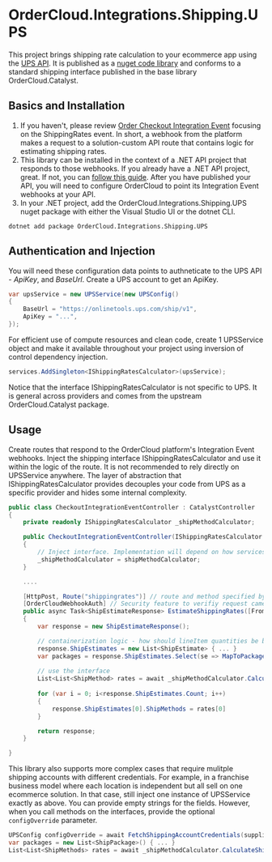 # OrderCloud.Integrations.Shipping.UPS

This project brings shipping rate calculation to your ecommerce app using the [UPS API](https://www.ups.com/upsdeveloperkit?loc=en_US). It is published as a [nuget code library](https://www.nuget.org/packages/OrderCloud.Integrations.Shipping.UPS) and conforms to a standard shipping interface published in the base library OrderCloud.Catalyst.

## Basics and Installation

1. If you haven't, please review [Order Checkout Integration Event](https://ordercloud.io/knowledge-base/order-checkout-integration) focusing on the ShippingRates event. In short, a webhook from the platform makes a request to a solution-custom API route that contains logic for estimating shipping rates. 
2. This library can be installed in the context of a .NET API project that responds to those webhooks. If you already have a .NET API project, great. If not, you can [follow this guide](https://ordercloud.io/knowledge-base/start-dotnet-middleware-from-scratch). After you have published your API, you will need to configure OrderCloud to point its Integration Event webhooks at your API. 
3. In your .NET project, add the OrderCloud.Integrations.Shipping.UPS nuget package with either the Visual Studio UI or the dotnet CLI.

```dotnet add package OrderCloud.Integrations.Shipping.UPS```

## Authentication and Injection

You will need these configuration data points to authneticate to the UPS API - *ApiKey*, and *BaseUrl*. Create a UPS account to get an ApiKey.

```c#
var upsService = new UPSService(new UPSConfig()
{
	BaseUrl = "https://onlinetools.ups.com/ship/v1",
	ApiKey = "...",
});
```

For efficient use of compute resources and clean code, create 1 UPSService object and make it available throughout your project using inversion of control dependency injection. 

```c#
services.AddSingleton<IShippingRatesCalculator>(upsService);
```

Notice that the interface IShippingRatesCalculator is not specific to UPS. It is general across providers and comes from the upstream OrderCloud.Catalyst package. 

## Usage 

Create routes that respond to the OrderCloud platform's Integration Event webhooks. Inject the shipping interface IShippingRatesCalculator and use it within the logic of the route. It is not recommended to rely directly on UPSService anywhere. The layer of abstraction that IShippingRatesCalculator provides decouples your code from UPS as a specific provider and hides some internal complexity.

```c#
public class CheckoutIntegrationEventController : CatalystController
{
	private readonly IShippingRatesCalculator _shipMethodCalculator;

	public CheckoutIntegrationEventController(IShippingRatesCalculator shipMethodCalculator)
	{
		// Inject interface. Implementation will depend on how services were registered, UPSService in this case.
		_shipMethodCalculator = shipMethodCalculator; 
	}

	....

	[HttpPost, Route("shippingrates")] // route and method specified by OrderCloud platform
	[OrderCloudWebhookAuth] // Security feature to verifiy request came from Ordercloud.
	public async Task<ShipEstimateResponse> EstimateShippingRates([FromBody] OrderCalculatePayload<CheckoutConfig> payload)
	{
		var response = new ShipEstimateResponse();

		// containerization logic - how should lineItem quantities be boxed into a set of shipped packages?
		response.ShipEstimates = new List<ShipEstimate> { ... }
		var packages = response.ShipEstimates.Select(se => MapToPackages(response.ShipEstimates));
		
		// use the interface
		List<List<ShipMethod> rates = await _shipMethodCalculator.CalculateShipMethodsAsync(packages);
		
		for (var i = 0; i<response.ShipEstimates.Count; i++) 
		{
			response.ShipEstimates[0].ShipMethods = rates[0]
		}

		return response;
	}

}
```

This library also supports more complex cases that require mulitple shipping accounts with different credentials. For example, in a franchise business model where each location is independent but all sell on one ecommerce solution. In that case, still inject one instance of UPSService exactly as above. You can provide empty strings for the fields. However, when you call methods on the interfaces, provide the optional `configOverride` parameter. 

```c#
UPSConfig configOverride = await FetchShippingAccountCredentials(supplierID);
var packages = new List<ShipPackage>() { ... }
List<List<ShipMethods> rates = await _shipMethodCalculator.CalculateShipMethodsAsync(packages, configOverride);
```
